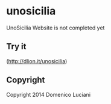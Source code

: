 unosicilia
==========

UnoSicilia Website is not completed yet

## Try it
(http://dlion.it/unosicilia)

## Copyright
Copyright 2014 Domenico Luciani
